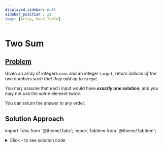 ```yaml
---
displayed_sidebar: null
sidebar_position : 21
tags: [Array, Hash Table]
---
```


# Two Sum

## [Problem](https://leetcode.com/problems/two-sum/)

<p>Given an array of integers <code>nums</code>&nbsp;and an integer <code>target</code>, return <em>indices of the two numbers such that they add up to <code>target</code></em>.</p>

<p>You may assume that each input would have <strong><em>exactly</em> one solution</strong>, and you may not use the <em>same</em> element twice.</p>

<p>You can return the answer in any order.</p>

## Solution Approach


import Tabs from '@theme/Tabs';
import TabItem from '@theme/TabItem';

<details><summary>Click - to see solution code</summary>

<Tabs>
<TabItem value="cpp" label="C++">

```cpp
class Solution {
   public:
    vector<int> twoSum(vector<int>& nums, int target) {
        int n = nums.size();
        unordered_map<int, vector<int>> mp;
        vector<int> ans(2);
        for (int i = 0; i < n; i++) {
            mp[nums[i]].push_back(i);
        }
        for (int i = 0; i < n; i++) {
            for (int j = 0; j < mp[target - nums[i]].size(); j++) {
                if (mp[target - nums[i]][j] != i) {
                    ans = {i, mp[target - nums[i]][j]};
                    return ans;
                }
            }
        }
        return ans;
    }
};

```
</TabItem>
</Tabs>

</details>
